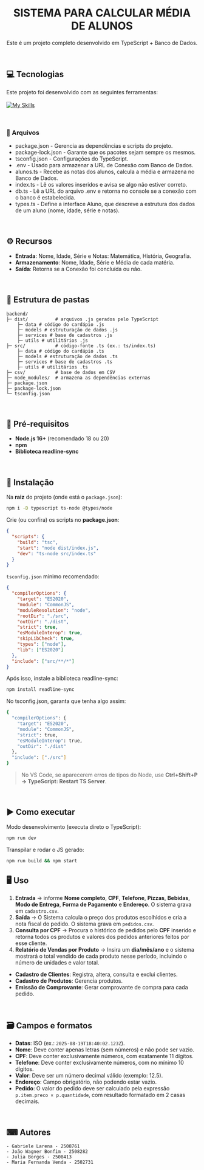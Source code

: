 <div align="center">

  <h1 align="center"><strong>SISTEMA PARA CALCULAR MÉDIA DE ALUNOS</strong></h1>
  <p align="center">
	 Este é um projeto completo desenvolvido em TypeScript + Banco de Dados. <br>
  </p>

</div>

<br />

## :computer: Tecnologias

Este projeto foi desenvolvido com as seguintes ferramentas: 
<br><br>
[![My Skills](https://skillicons.dev/icons?i=typescript,docker,postgres&theme=dark)](https://skillicons.dev) 

</div>

<br> 

### 📄 Arquivos 

- package.json - Gerencia as dependências e scripts do projeto.
- package-lock.json - Garante que os pacotes sejam sempre os mesmos.
- tsconfig.json - Configurações do TypeScript.
- .env - Usado para armazenar a URL de Conexão com Banco de Dados.
- alunos.ts - Recebe as notas dos alunos, calcula a média e armazena no Banco de Dados.
- index.ts - Lê os valores inseridos e avisa se algo não estiver correto.
- db.ts - Lê a URL do arquivo .env e retorna no console se a conexão com o banco é estabelecida.
- types.ts - Define a interface Aluno, que descreve a estrutura dos dados de um aluno (nome, idade, série e notas).
  
<br>

## ⚙️ Recursos 

* **Entrada**: Nome, Idade, Série e Notas: Matemática, História, Geografia.
* **Armazenamento**: Nome, Idade, Série e Média de cada matéria.
* **Saída**: Retorna se a Conexão foi concluída ou não.

<br>

## 📁 Estrutura de pastas

```
backend/
├─ dist/          # arquivos .js gerados pelo TypeScript
    ├─ data # código do cardápio .js
	├─ models # estruturação de dados .js
	├─ services # base de cadastros .js
	├─ utils # utilitários .js
├─ src/           # código-fonte .ts (ex.: ts/index.ts)
    ├─ data # código do cardápio .ts
	├─ models # estruturação de dados .ts
	├─ services # base de cadastros .ts
	├─ utils # utilitários .ts
├─ csv/           # base de dados em CSV
├─ node_modules/  # armazena as dependências externas
├─ package.json
├─ package-lock.json
└─ tsconfig.json
```

<br> 

## 🔧 Pré-requisitos

* **Node.js 16+** (recomendado 18 ou 20)
* **npm**
* **Biblioteca readline-sync**

<br>

## 🚀 Instalação

Na **raiz** do projeto (onde está o `package.json`):

```bash
npm i -D typescript ts-node @types/node
```

Crie (ou confira) os scripts no **package.json**:

```json
{
  "scripts": {
    "build": "tsc",
    "start": "node dist/index.js",
    "dev": "ts-node src/index.ts"
  }
}
```

`tsconfig.json` mínimo recomendado:

```json
{
  "compilerOptions": {
    "target": "ES2020",
    "module": "CommonJS",
    "moduleResolution": "node",
    "rootDir": "./src",
    "outDir": "./dist",
    "strict": true,
    "esModuleInterop": true,
    "skipLibCheck": true,
    "types": ["node"],
    "lib": ["ES2020"]
  },
  "include": ["src/**/*"]
}
```

Após isso, instale a biblioteca readline-sync:

```bash
npm install readline-sync
```

No tsconfig.json, garanta que tenha algo assim:

``` bash
{
  "compilerOptions": {
    "target": "ES2020",
    "module": "CommonJS",
    "strict": true,
    "esModuleInterop": true,
    "outDir": "./dist"
  },
  "include": ["./src"]
}
```

> No VS Code, se aparecerem erros de tipos do Node, use **Ctrl+Shift+P → TypeScript: Restart TS Server**.

<br>

## ▶️ Como executar

Modo desenvolvimento (executa direto o TypeScript):

```bash
npm run dev
```

Transpilar e rodar o JS gerado:

```bash
npm run build && npm start
```


## 🖥️ Uso 

1. **Entrada** → informe **Nome completo**, **CPF**, **Telefone**, **Pizzas**, **Bebidas**, **Modo de Entrega**, **Forma de Pagamento** e **Endereço**. O sistema grava em `cadastro.csv`.
2. **Saída** → O Sistema calcula o preço dos produtos escolhidos e cria a nota fiscal do pedido. O sistema grava em `pedidos.csv`.
3. **Consulta por CPF** → Procura o histórico de pedidos pelo **CPF** inserido e retorna todos os produtos e valores dos pedidos anteriores feitos por esse cliente.
4. **Relatório de Vendas por Produto** → Insira um **dia/mês/ano** e o sistema mostrará o total vendido de cada produto nesse período, incluindo o número de unidades e valor total.
* **Cadastro de Clientes**: Registra, altera, consulta e exclui clientes.
* **Cadastro de Produtos**: Gerencia produtos.
* **Emissão de Comprovante**: Gerar comprovante de compra para cada pedido.

<br>

## 🗃️ Campos e formatos 

* **Datas**: ISO (ex.: `2025-08-19T18:40:02.123Z`).
* **Nome**: Deve conter apenas letras (sem números) e não pode ser vazio.
* **CPF**: Deve conter exclusivamente números, com exatamente 11 dígitos.
* **Telefone**: Deve conter exclusivamente números, com no mínimo 10 dígitos.
* **Valor**: Deve ser um número decimal válido (exemplo: 12.5).
* **Endereço**: Campo obrigatório, não podendo estar vazio.
* **Pedido**: O valor do pedido deve ser calculado pela expressão `p.item.preco × p.quantidade`, com resultado formatado em 2 casas decimais.

<br>

## ⌨ Autores

```
- Gabriele Larena - 2508761
- João Wagner Bonfim - 2508282
- Julia Borges - 2508413
- Maria Fernanda Venda - 2502731
```
<br>
